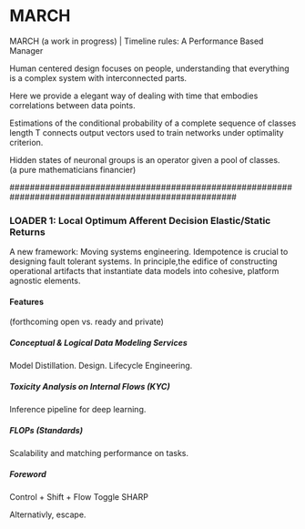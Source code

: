 # MARCH

MARCH (a work in progress) |  Timeline rules: A Performance Based Manager 

Human centered design focuses on people, understanding that everything is a complex system with interconnected parts. 


Here we provide a elegant way of dealing with time that embodies correlations between data points.

Estimations of the conditional probability of a complete sequence of classes length T connects output vectors used to train networks under optimality criterion. 

Hidden states of neuronal groups is an operator given a pool of classes.  
 (a pure mathematicians financier) 

#####################################################################################################


### LOADER 1: Local Optimum Afferent Decision Elastic/Static Returns

A new framework: Moving systems engineering.
Idempotence is crucial to designing fault tolerant systems. 
In principle,the edifice of constructing operational artifacts that instantiate data models into cohesive, platform agnostic  elements. 

#### Features
(forthcoming open vs.  ready and private) 

##### Conceptual & Logical Data Modeling Services
Model Distillation. Design.  Lifecycle Engineering.  

##### Toxicity Analysis on Internal Flows (KYC) 
Inference pipeline for deep learning.


##### FLOPs (Standards)
Scalability and matching performance on tasks. 


##### Foreword
Control + Shift + Flow Toggle 
SHARP

Alternativly, escape. 

